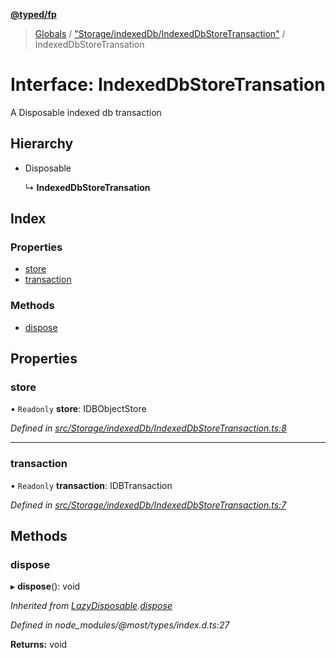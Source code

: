 **[@typed/fp](../README.md)**

> [Globals](../globals.md) / ["Storage/indexedDb/IndexedDbStoreTransaction"](../modules/_storage_indexeddb_indexeddbstoretransaction_.md) / IndexedDbStoreTransation

# Interface: IndexedDbStoreTransation

A Disposable indexed db transaction

## Hierarchy

* Disposable

  ↳ **IndexedDbStoreTransation**

## Index

### Properties

* [store](_storage_indexeddb_indexeddbstoretransaction_.indexeddbstoretransation.md#store)
* [transaction](_storage_indexeddb_indexeddbstoretransaction_.indexeddbstoretransation.md#transaction)

### Methods

* [dispose](_storage_indexeddb_indexeddbstoretransaction_.indexeddbstoretransation.md#dispose)

## Properties

### store

• `Readonly` **store**: IDBObjectStore

*Defined in [src/Storage/indexedDb/IndexedDbStoreTransaction.ts:8](https://github.com/TylorS/typed-fp/blob/559f273/src/Storage/indexedDb/IndexedDbStoreTransaction.ts#L8)*

___

### transaction

• `Readonly` **transaction**: IDBTransaction

*Defined in [src/Storage/indexedDb/IndexedDbStoreTransaction.ts:7](https://github.com/TylorS/typed-fp/blob/559f273/src/Storage/indexedDb/IndexedDbStoreTransaction.ts#L7)*

## Methods

### dispose

▸ **dispose**(): void

*Inherited from [LazyDisposable](_disposable_exports_.lazydisposable.md).[dispose](_disposable_exports_.lazydisposable.md#dispose)*

*Defined in node_modules/@most/types/index.d.ts:27*

**Returns:** void
